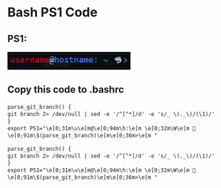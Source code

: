 # Bash PS1 Code

## PS1:

![ps1 image](image.png)

## Copy this code to .bashrc

```{toggle}
parse_git_branch() {
git branch 2> /dev/null | sed -e '/^[^*]/d' -e 's/_ \(._\)/(\1)/'
}
export PS1="\e[0;31m\u\e[m@\e[0;94m\h:\e[m \e[0;32m\W\e[m 🦈\e[0;91m\$(parse_git_branch)\e[m\e[0;36m>\e[m "
```
```
parse_git_branch() {
git branch 2> /dev/null | sed -e '/^[^*]/d' -e 's/_ \(._\)/(\1)/'
}
export PS1="\e[0;31m\u\e[m@\e[0;94m\h:\e[m \e[0;32m\W\e[m 🦈\e[0;91m\$(parse_git_branch)\e[m\e[0;36m>\e[m "
```
